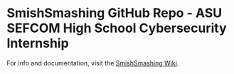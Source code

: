 # SmishSmashing GitHub Repo - ASU SEFCOM High School Cybersecurity Internship
For info and documentation, visit the [SmishSmashing Wiki](https://alexhuang1029.notion.site/3ab5c28d18d84a8782ab54dc1740a5ab?v=4de03a8a358f4ed984a3c1b98d4c5bfe).
